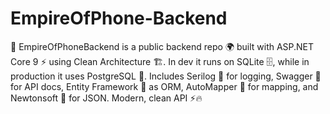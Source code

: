 # EmpireOfPhone-Backend
🚀 EmpireOfPhoneBackend is a public backend repo 🌍 built with ASP.NET Core 9 ⚡ using Clean Architecture 🏗️. In dev it runs on SQLite 🗄️, while in production it uses PostgreSQL 🐘. Includes Serilog 📝 for logging, Swagger 📑 for API docs, Entity Framework 🔗 as ORM, AutoMapper 🔄 for mapping, and Newtonsoft 🔧 for JSON. Modern, clean API ⚡🔥

